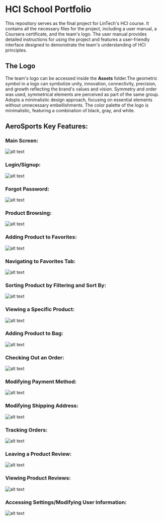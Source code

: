 # HCI School Portfolio
This repository serves as the final project for LinTech's HCI course. It contains all the necessary files for the project, including a user manual, a Coursera certificate, and the team's logo. 
The user manual provides detailed instructions for using the project and features a user-friendly interface designed to demonstrate the team's understanding of HCI principles.

## The Logo
The team's logo can be accessed inside the **Assets** folder.The geometric symbol in a logo can symbolize unity, innovation, connectivity, precision, and growth reflecting the brand's values and vision.
Symmetry and order was used, symmetrical elements are perceived as part of the same group.
Adopts a minimalistic design approach, focusing on essential elements without unnecessary embellishments.
The color palette of the logo is minimalistic, featuring a combination of black, gray, and white.

## AeroSports Key Features: 
### Main Screen:
![alt text][1]
### Login/Signup:
![alt text][2]
### Forgot Password:
![alt text][3]
### Product Browsing:
![alt text][4]
### Adding Product to Favorites:
![alt text][5]
### Navigating to Favorites Tab:
![alt text][6]
### Sorting Product by Filtering and Sort By:
![alt text][7]
### Viewing a Specific Product:
![alt text][8]
### Adding Product to Bag:
![alt text][9]
### Checking Out an Order:
![alt text][10]
### Modifying Payment Method:
![alt text][11]
### Modifying Shipping Address:
![alt text][12]
### Tracking Orders:
![alt text][13]
### Leaving a Product Review:
![alt text][14]
### Viewing Product Reviews:
![alt text][15]
### Accessing Settings/Modifying User Information:
![alt text][16]


[1]: https://github.com/jomermandap/HCI_School_Portfolio/blob/main/Assets/Images/1.png
[2]: https://github.com/jomermandap/HCI_School_Portfolio/blob/main/Assets/Images/2.png
[3]: https://github.com/jomermandap/HCI_School_Portfolio/blob/main/Assets/Images/3.png
[4]: https://github.com/jomermandap/HCI_School_Portfolio/blob/main/Assets/Images/4.png
[5]: https://github.com/jomermandap/HCI_School_Portfolio/blob/main/Assets/Images/5.png
[6]: https://github.com/jomermandap/HCI_School_Portfolio/blob/main/Assets/Images/6.png
[7]: https://github.com/jomermandap/HCI_School_Portfolio/blob/main/Assets/Images/7.png
[8]: https://github.com/jomermandap/HCI_School_Portfolio/blob/main/Assets/Images/8.png
[9]: https://github.com/jomermandap/HCI_School_Portfolio/blob/main/Assets/Images/9.png
[10]: https://github.com/jomermandap/HCI_School_Portfolio/blob/main/Assets/Images/10.png
[11]: https://github.com/jomermandap/HCI_School_Portfolio/blob/main/Assets/Images/11.png
[12]: https://github.com/jomermandap/HCI_School_Portfolio/blob/main/Assets/Images/12.png
[13]: https://github.com/jomermandap/HCI_School_Portfolio/blob/main/Assets/Images/13.png
[14]: https://github.com/jomermandap/HCI_School_Portfolio/blob/main/Assets/Images/14.png
[15]: https://github.com/jomermandap/HCI_School_Portfolio/blob/main/Assets/Images/15.png
[16]: https://github.com/jomermandap/HCI_School_Portfolio/blob/main/Assets/Images/16.png
